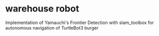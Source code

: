 # warehouse robot

Implementation of Yamauchi's Frontier Detection with slam_toolbox for autonomous navigation of TurtleBot3 burger

